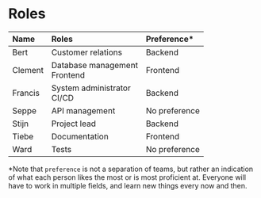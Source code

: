 # Roles

| Name    | Roles                             | Preference*   |
| :------ | :-------------------------------- | :------------ |
| Bert    | Customer relations                | Backend       |
| Clement | Database management<br />Frontend | Frontend      |
| Francis | System administrator<br />CI/CD   | Backend       |
| Seppe   | API management                    | No preference |
| Stijn   | Project lead                      | Backend       |
| Tiebe   | Documentation                     | Frontend      |
| Ward    | Tests                             | No preference |

*Note that `preference` is not a separation of teams, but rather an indication of what each person likes the most or is most proficient at. Everyone will have to work in multiple fields, and learn new things every now and then.
